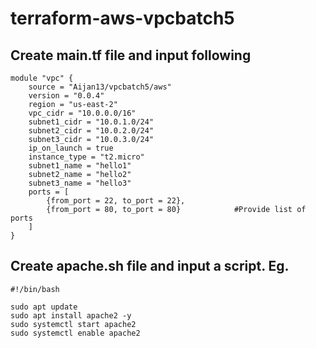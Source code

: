 # terraform-aws-vpcbatch5

## Create main.tf file and input following

```hcl
module "vpc" {
    source = "Aijan13/vpcbatch5/aws"
    version = "0.0.4"
    region = "us-east-2"
    vpc_cidr = "10.0.0.0/16"
    subnet1_cidr = "10.0.1.0/24"
    subnet2_cidr = "10.0.2.0/24"
    subnet3_cidr = "10.0.3.0/24"
    ip_on_launch = true
    instance_type = "t2.micro"
    subnet1_name = "hello1"
    subnet2_name = "hello2"
    subnet3_name = "hello3"
    ports = [
        {from_port = 22, to_port = 22},
        {from_port = 80, to_port = 80}            #Provide list of ports
    ]
}
```

## Create apache.sh file and input a script. Eg.
```hcl
#!/bin/bash

sudo apt update 
sudo apt install apache2 -y
sudo systemctl start apache2
sudo systemctl enable apache2
```